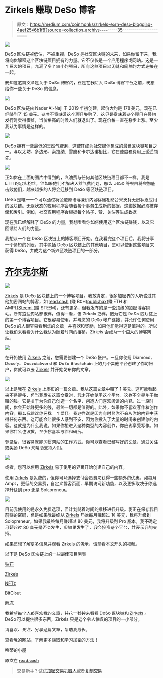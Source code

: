 # Zirkels 赚取 DeSo 博客

> 原文：<https://medium.com/coinmonks/zirkels-earn-deso-blogging-4aef2546b1f8?source=collection_archive---------35----------------------->

![](img/1e4128a4a4945c19830feddc5f502b2f.png)

DeSo 区块链被低估，不被重视。DeSo 是社交区块链的未来，如果你留下来，我将向你解释这个区块链项目拥有的力量。它不仅仅是一个应用程序或网站。这是一个巨大的项目，充满了多个较小的项目，所有这些项目以无缝和简单的方式连接在一起。

我知道这篇文章是关于 DeSo 博客的，但是在我进入 DeSo 博客平台之前，我想给你一些关于 DeSo 的信息。

![](img/45a3c65aa00c12def164c1ffba9d63cf.png)

DeSo 区块链由 Nader Al-Naji 于 2019 年初创建。起价大约是 178 美元，现在已经降到了 15 美元。这并不意味着这个项目失败了，这只是意味着这个项目在最初发行时卖得很好，当价格高的时候人们就退出了。现在价格一直在稳步上涨。至少我认为事情是这样的。

![](img/92b213ca8187d9df8473bd93c45ed3a9.png)

DeSo 拥有一些最低的天然气费用，这使其成为社交媒体集成的最佳区块链项目之一。与以太坊、多边形、索拉纳、雪崩和卡尔达诺相比，它在速度和费用上遥遥领先。

![](img/f49c34f1737e1f8a7fbc29960b2b3ddb.png)

正如你在上面的图片中看到的，汽油费与任何其他区块链项目都不一样。我是 ETH 的忠实粉丝，但如果他们不解决天然气费问题，那么 DeSo 等项目将会彻底击败他们，越来越多的人将会迁移到 DeSo 等区块链项目。

DeSo 是唯一一个可以通过将金融原语与廉价内容存储相结合来支持无限状态应用的区块链。无限状态的应用程序会随着每个事务生成新的数据，这些数据必须被存储和索引。例如，社交应用程序会根据每个帖子、赞、关注等生成数据

现在我已经解释了 DeSo 的力量，我想看看你如何使用这个区块链赚钱，以及它回馈给人们的力量。

我想从一个在 DeSo 区块链上的博客项目开始。在我看完这个项目后，我将分享一个简短的列表，其中包括 DeSo 区块链上的其他项目，您可以使用这些项目来获得 DeSo，并成为这个新兴区块链项目的一部分。

# [齐尔克尔斯](https://zirkels.com/u/1665660650086x871858339760202200)

![](img/0e557247760a8470f3f15cd4a4d679ab.png)

[Zirkels](https://zirkels.com/u/1665660650086x871858339760202200) 是 DeSo 区块链上的一个博客项目。我敢肯定，很多加密界的人听说过其他加密网站的博客，如 [read.cash](https://read.cash/r/HattyHats) (赚 BCH)[publishax](https://www.publish0x.com/?a=YQdJrqJdOG)(赚 ETH 和 AMPL)[Steemit](https://steemit.com/@hattyhats)(赚 STEEM)，还有更多，但我发布的是一些顶级的加密博客网站。所有这些网站都很棒，值得一看，但 Zirkels 更棒，因为它是 DeSo 区块链上的第一个博客项目。它很容易使用，并与您的 DeSo 帐户连接，并允许任何使用 DeSo 的人很容易看到您的文章，并喜欢和奖励，如果他们觉得这是值得的。所以让我们来看看为什么我认为随着时间的推移，Zirkels 会成为一个巨大的博客网站。

![](img/13d1e73e6c46340f277f973a8d2f0cb4.png)

在开始使用 [Zirkels](http://zirkels.com/?ref=HattyHats) 之前，您需要创建一个 DeSo 帐户。一旦你使用 Diamond、Desofy、Desocialworld 和 DeSo Blockchain 上的几个其他平台创建了你的帐户，你就可以去 [Zirkels](http://zirkels.com/?ref=HattyHats) 并开始发布你的文章。

![](img/8466165429750c57e7443c68be968cd0.png)

以上是我在 [Zirkels](http://zirkels.com/?ref=HattyHats) 上发布的一篇文章。我从这篇文章中赚了 1 美元。这可能看起来不是很多，但当我发布这篇文章时，我才开始使用这个平台。这也不全是关于你赚的钱。它是关于为你自己创造一个名字，创造人们喜欢阅读的内容。过一段时间，你会开始赚更多的钱，最终一切都是值得的。此外，如果你不喜欢写作和创作内容，那么我建议你另找一个爱好。我这样说是因为有时候你不会从你的内容中获得任何东西。这可能会让很多人感到不安，因为你投入了大量的时间来创建你的内容。这就是为什么我说，如果你想进入这种类型的内容创作，你应该享受写作。如果你什么也没做，至少你喜欢写作和研究。

登录后，很容易就能习惯网站的工作方式。你可以查看已经写好的文章，通过关注或奖励 DeSo 来帮助支持人们。

![](img/22ffc79fbce93bc827dd52a84e038321.png)

或者，您可以使用 [Zirkels](http://zirkels.com/?ref=HattyHats) 易于使用的界面开始创建自己的内容。

使用 [Zirkels](http://zirkels.com/?ref=HattyHats) 是免费的，但你可以选择支付会员费来获得一些额外的优惠，如每月 Ampz，更低的交易费，自定义博客页面，早期访问新功能，以及更多取决于你选择升级到 pro 还是 Solopreneur。

![](img/b1f7c161753652fc1b70e867591d6f53.png)

目前我使用的是永久免费选项，但计划随着时间的推移进行升级。我正在保存我目前赚的密码，但是如果我最终从 [Zirkels](http://zirkels.com/?ref=HattyHats) 开始每月赚超过 10 美元，我将升级到 Solopreneur，如果我最终每月赚超过 80 美元，我将升级到 Pro 版本。我不确定月薪超过 80 美元是否会发生，但如果发生了，我会投资这个平台，并表示我的支持。

如果您想了解更多信息并观看 [Zirkels](http://zirkels.com/?ref=HattyHats) 的演示，请观看本文开头的视频。

以下是 DeSo 区块链上的一些最佳项目列表

[钻石](https://diamondapp.com/u/HattyHats?tab=posts)

[Zirkels](http://zirkels.com/?ref=HattyHats)

[NFTz](https://nftz.me/u/HattyHats/created)

[BitClout](https://bitclout.com/u/HattyHats?tab=posts&feedTab=Following)

[解冻](https://www.desofy.app/)

我希望每个人都喜欢我的文章，并花一秒钟来看看 DeSo 区块链和 [Zirkels](http://zirkels.com/?ref=HattyHats) 。DeSo 可以提供很多东西，Zirkels 只是这个令人惊叹的项目的一小部分。

请喜欢、关注、分享这篇文章，帮助我成长。

查看我的网站，了解更多赚取和学习加密的方法！

哈蒂的小屋

原文在 [read.cash](https://read.cash/@HattyHats/zirkels-earn-deso-blogging-ab872eea)

> 交易新手？试试[加密交易机器人](/coinmonks/crypto-trading-bot-c2ffce8acb2a)或者[复制交易](/coinmonks/top-10-crypto-copy-trading-platforms-for-beginners-d0c37c7d698c)